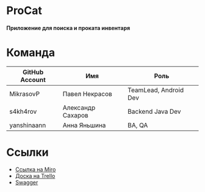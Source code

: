 # ProCat

#### Приложение для поиска и проката инвентаря

# Команда

GitHub Account | Имя | Роль
-------- | --------- | --
MikrasovP | Павел Некрасов | TeamLead, Android Dev
s4kh4rov | Александр Сахаров | Backend Java Dev
yanshinaann | Анна Яньшина | BA, QA

# Ссылки
- [Ссылка на Miro](https://miro.com/app/board/o9J_lQqU-8w=/)
- [Доска на Trello](https://trello.com/b/x19zfnxE/procat)
- [Swagger](https://procat-app.herokuapp.com/swagger-ui/)
